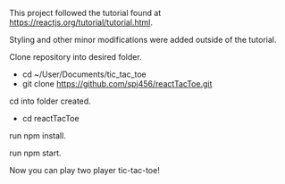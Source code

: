 ﻿This project followed the tutorial found at https://reactjs.org/tutorial/tutorial.html.
 
Styling and other minor modifications were added outside of the tutorial.

Clone repository into desired folder. 
   - cd ~/User/Documents/tic_tac_toe
   - git clone https://github.com/spj456/reactTacToe.git

cd into folder created.
   - cd reactTacToe

run npm install.

run npm start.

Now you can play two player tic-tac-toe!
